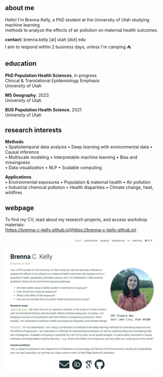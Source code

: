 <meta name="google-site-verification" content="fOPkOxSzJ9K-A5JHMaveFfPcXpXHDpIlEx-Zig9a0wM" />

## about me
Hello! I'm Brenna Kelly, a PhD student at the University of Utah studying machine learning  
methods to analyze the effects of air pollution on maternal health outcomes.

**contact:** brenna.kelly [at] utah [dot] edu  
I aim to respond within 2 business days, unless I'm camping &#9978;

## education
**PhD Population Health Sciences**, in progress  
Clinical & Translational Epidemiology Emphasis  
University of Utah

**MS Geography**, 2023  
University of Utah  

**BUS Population Health Science**, 2021  
University of Utah  

## research interests  
**Methods**  
•	Spatiotemporal data analysis • Deep learning with environmental data • Causal inference  
•	Multiscale modeling • Interpretable machine learning • Bias and missingness  
•	Data visualization • NLP • Scalable computing  

**Applications**  
•	Environmental exposures • Population & maternal health • Air pollution  
•	Industrial chemical pollution • Health disparities • Climate change, heat, wildfires  

## webpage
To find my CV, read about my research projects, and access workshop materials:  
[https://brenna-c-kelly.github.io](https://brenna-c-kelly.github.io)  

[<img src="assets/img/webpage.png" width=600/>](https://brenna-c-kelly.github.io)

